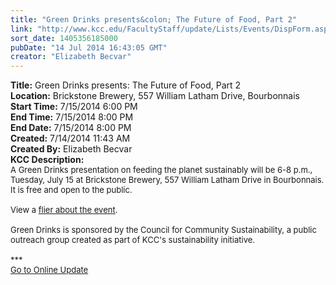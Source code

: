 ```yaml
---
title: "Green Drinks presents&colon; The Future of Food, Part 2"
link: "http://www.kcc.edu/FacultyStaff/update/Lists/Events/DispForm.aspx?ID=564"
sort_date: 1405356185000
pubDate: "14 Jul 2014 16:43:05 GMT"
creator: "Elizabeth Becvar"
---
```


<div><b>Title:</b> Green Drinks presents: The Future of Food, Part 2</div>
<div><b>Location:</b> Brickstone Brewery, 557 William Latham Drive, Bourbonnais</div>
<div><b>Start Time:</b> 7/15/2014 6:00 PM</div>
<div><b>End Time:</b> 7/15/2014 8:00 PM</div>
<div><b>End Date:</b> 7/15/2014 8:00 PM</div>
<div><b>Created:</b> 7/14/2014 11:43 AM</div>
<div><b>Created By:</b> Elizabeth Becvar</div>
<div><b>KCC Description:</b> <div class="ExternalClass04E696D8ED174E579F6E5F2C3F313B28"><div><font size="2">A Green Drinks presentation on feeding the planet sustainably will be 6-8 p.m., Tuesday, July 15 at Brickstone Brewery, 557 William Latham Drive in Bourbonnais. It is free and open to the public.<br /> <br />View a <a href="/FacultyStaff/update/Documents/The%20Future%20of%20Food%20part%202.pdf">flier about the event</a>.<br /> <br />Green Drinks is sponsored by the Council for Community Sustainability, a public outreach group created as part of KCC's sustainability initiative.<br /> <br />***<br /><a href="/FacultyStaff/update/Pages/dailyupdate.aspx">Go to Online Update</a></font></div>
<div><font size="2"> </font></div>
<div> </div>
<div><br /><br /> </div></div></div>
